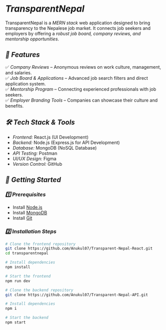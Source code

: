 # *TransparentNepal*

TransparentNepal is a *MERN stack* web application designed to bring transparency to the Nepalese job market. It connects job seekers and employers by offering a *robust job board, company reviews, and mentorship opportunities*.

## *📌 Features*
✅ *Company Reviews* – Anonymous reviews on work culture, management, and salaries.  
✅ *Job Board & Applications* – Advanced job search filters and direct application system.  
✅ *Mentorship Program* – Connecting experienced professionals with job seekers.  
✅ *Employer Branding Tools* – Companies can showcase their culture and benefits.  

## *🛠 Tech Stack & Tools*
- *Frontend:* React.js (UI Development)  
- *Backend:* Node.js (Express.js for API Development)  
- *Database:* MongoDB (NoSQL Database)  
- *API Testing:* Postman  
- *UI/UX Design:* Figma  
- *Version Control:* GitHub  

## *🚀 Getting Started*

### *1️⃣ Prerequisites*
- Install [Node.js](https://nodejs.org/)
- Install [MongoDB](https://www.mongodb.com/try/download/community)
- Install [Git](https://git-scm.com/)

### *2️⃣ Installation Steps*
```bash
# Clone the frontend repository
git clone https://github.com/Anukul07/Transparent-Nepal-React.git
cd transparentnepal

# Install dependencies
npm install

# Start the frontend
npm run dev

# Clone the backend repository
git clone https://github.com/Anukul07/Transparent-Nepal-API.git

# Install dependencies
npm i

# Start the backend 
npm start
